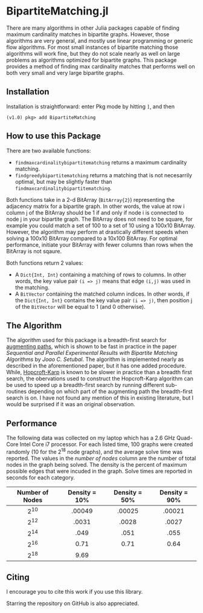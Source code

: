 # BipartiteMatching.jl
There are many algorithms in other Julia packages capable of finding maximum cardinality matches in bipartite graphs. However, those algorithms are very general, and mostly use linear programming or generic flow algorithms. For most small instances of bipartite matching those algorithms will work fine, but they do not scale nearly as well on large problems as algorithms optimized for bipartite graphs. This package provides a method of finding max cardinality matches that performs well on both very small and very large bipartite graphs.

## Installation
Installation is straightforward: enter Pkg mode by hitting `]`, and then
```julia-repl
(v1.0) pkg> add BipartiteMatching
```

## How to use this Package
There are two available functions:
  * ```findmaxcardinalitybipartitematching``` returns a maximum cardinality matching.
  * ```findgreedybipartitematching``` returns a matching that is not necesarrily optimal, but may be slightly faster than ```findmaxcardinalitybipartitematching```.
 
Both functions take in a 2-d BitArray (```BitArray{2}```) representing the adjacency matrix for a bipartite graph. In other words, the value at row i column j of the BitArray should be 1 if and only if node i is connected to node j in your bipartite graph. The BitArray does not need to be square, for example you could match a set of 100 to a set of 10 using a 100x10 BitArray. However, the algorithm may perform at drastically different speeds when solving a 100x10 BitArray compared to a 10x100 BitArray. For optimal performance, initiate your BitArray with fewer columns than rows when the BitArray is not sqaure.
 
 Both functions return 2 values:
  * A ```Dict{Int, Int}``` containing a matching of rows to columns. In other words, the key value pair ```(i => j)``` means that edge ```(i,j)``` was used in the matching. 
  * A ```BitVector``` containing the matched column indices. In other words, if the ```Dict{Int, Int}``` contains the key value pair ```(i => j)```, then position j of the ```BitVector``` will be equal to 1 (and 0 otherwise). 


## The Algorithm 
The algorithm used for this package is a breadth-first search for [augmenting paths](https://en.wikipedia.org/wiki/Hopcroft%E2%80%93Karp_algorithm#Augmenting_paths), which is shown to be fast in practice in the paper *Sequential and Parallel Experimental Results with Bipartite Matching Algorithms* by *Joao C. Setubal*. The algorithm is implemented nearly as described in the aforementioned paper, but it has one added procedure. While, [Hopcroft-Karp](https://en.wikipedia.org/wiki/Hopcroft%E2%80%93Karp_algorithm#Algorithm) is known to be slower in practice than a breadth first search, the obervations used to construct the Hopcroft-Karp algorithm can be used to speed up a breadth-first search by running different sub-routines depending on which part of the augmenting path the breadth-first search is on. I have not found any mention of this in existing literature, but I would be surprised if it was an original observation. 

## Performance
The following data was collected on my laptop which has a 2.6 GHz Quad-Core Intel Core i7 processor. For each listed time, 100 graphs were created randomly (10 for the 2<sup>18</sup> node graphs), and the average solve time was reported. The values in the *number of nodes* column are the number of total nodes in the graph being solved. The density is the percent of maximum possible edges that were incuded in the graph. Solve times are reported in seconds for each category.

| Number of Nodes  | Density = 10% |  Density = 50% | Density = 90% |
| :-------------: | :-------------: | :-------------: | :-------------: |
| 2<sup>10</sup> | .00049 | .00025 | .00021 |
| 2<sup>12</sup> | .0031 | .0028 | .0027 |
| 2<sup>14</sup> | .049 | .051 | .055 |
| 2<sup>16</sup> | 0.71 | 0.71 | 0.64 |
| 2<sup>18</sup> | 9.69 |  |  |

## Citing
I encourage you to cite this work if you use this library.

Starring the repository on GitHub is also appreciated.
